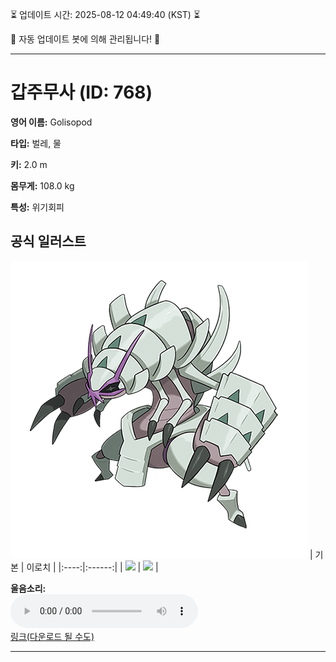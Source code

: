 
⏳ 업데이트 시간: 2025-08-12 04:49:40 (KST) ⏳

🤖 자동 업데이트 봇에 의해 관리됩니다! 🤖

---

# 갑주무사 (ID: 768)
**영어 이름:** Golisopod

**타입:** 벌레, 물

**키:** 2.0 m

**몸무게:** 108.0 kg

**특성:** 위기회피

## 공식 일러스트
![](https://raw.githubusercontent.com/PokeAPI/sprites/master/sprites/pokemon/other/official-artwork/768.png)
| 기본 | 이로치 |
|:----:|:------:|
| <img src="http://play.pokemonshowdown.com/sprites/ani/golisopod.gif" width="200"> | <img src="http://play.pokemonshowdown.com/sprites/ani-shiny/golisopod.gif" width="200"> |

**울음소리:**<br><audio controls src="https://raw.githubusercontent.com/PokeAPI/cries/main/cries/pokemon/latest/768.ogg"></audio><br> [링크(다운로드 될 수도)](https://raw.githubusercontent.com/PokeAPI/cries/main/cries/pokemon/latest/768.ogg)


---
